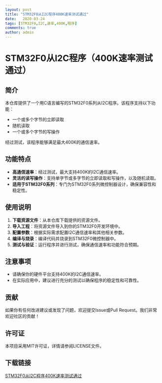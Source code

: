 ```yaml
---
layout: post
title: "STM32F0从I2C程序400K速率测试通过"
date:   2020-03-24
tags: [STM32F0,I2C,速率,400K,程序]
comments: true
author: admin
---
```

# STM32F0从I2C程序（400K速率测试通过）

## 简介

本仓库提供了一个用C语言编写的STM32F0系列从I2C程序。该程序支持以下功能：

- 一个或多个字节的立即读取
- 随机读取
- 一个或多个字节的写操作

经过测试，该程序能够满足最大400K的通信速率。

## 功能特点

- **高通信速率**：经过测试，最大支持400K的I2C通信速率。
- **灵活的读写操作**：支持单字节或多字节的立即读取和写操作，以及随机读取。
- **适用于STM32F0系列**：专门为STM32F0系列微控制器设计，确保兼容性和稳定性。

## 使用说明

1. **下载资源文件**：从本仓库下载提供的资源文件。
2. **导入工程**：将资源文件导入到你的STM32F0开发环境中。
3. **配置参数**：根据实际需求配置I2C通信速率和其他相关参数。
4. **编译与烧录**：编译代码并烧录到STM32F0微控制器中。
5. **测试与验证**：运行程序并进行测试，确保通信速率和功能符合预期。

## 注意事项

- 请确保你的硬件平台支持400K的I2C通信速率。
- 在实际应用中，建议进行充分的测试以确保程序的稳定性和可靠性。

## 贡献

如果你有任何改进建议或发现了问题，欢迎提交Issue或Pull Request。我们非常欢迎社区的贡献！

## 许可证

本项目采用MIT许可证，详情请参阅LICENSE文件。

## 下载链接

[STM32F0从I2C程序400K速率测试通过](https://pan.quark.cn/s/724300d485e0)